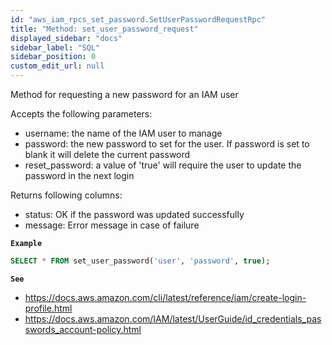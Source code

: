 ```yaml
---
id: "aws_iam_rpcs_set_password.SetUserPasswordRequestRpc"
title: "Method: set_user_password_request"
displayed_sidebar: "docs"
sidebar_label: "SQL"
sidebar_position: 0
custom_edit_url: null
---
```


Method for requesting a new password for an IAM user

Accepts the following parameters:

- username: the name of the IAM user to manage
- password: the new password to set for the user. If password is set to blank it will delete the current password
- reset_password: a value of 'true' will require the user to update the password in the next login

Returns following columns:

- status: OK if the password was updated successfully
- message: Error message in case of failure

**`Example`**

```sql TheButton[Set a new password for an IAM user]="Set a new password for an IAM user"
SELECT * FROM set_user_password('user', 'password', true);
```

**`See`**

 - https://docs.aws.amazon.com/cli/latest/reference/iam/create-login-profile.html
 - https://docs.aws.amazon.com/IAM/latest/UserGuide/id_credentials_passwords_account-policy.html
